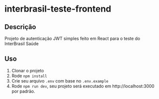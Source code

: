 # interbrasil-teste-frontend

## Descrição

Projeto de autenticação JWT simples feito em React para o teste do InterBrasil Saúde

## Uso

1. Clonar o projeto
2. Rode `npm install`
3. Crie seu arquivo `.env` com base no `.env.example`
4. Rode `npm run dev`, seu projeto será executado em http://localhost:3000 por padrão.
